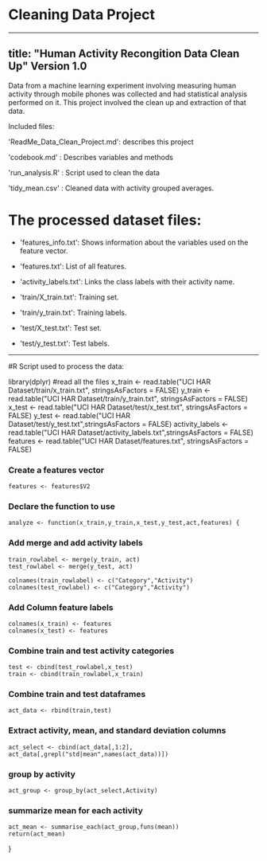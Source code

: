 # Cleaning Data Project
---
title: "Human Activity Recongition Data Clean Up"
Version 1.0
---
Data from a machine learning experiment involving measuring human activity through mobile phones was collected and had statistical analysis performed on it.  This project involved the clean up and extraction of that data.

Included files:

'ReadMe_Data_Clean_Project.md': describes this project

'codebook.md' : Describes variables and methods

'run_analysis.R' : Script used to clean the data

'tidy_mean.csv' : Cleaned data with activity grouped averages.

The processed dataset files:
=========================================
- 'features_info.txt': Shows information about the variables used on the feature vector.

- 'features.txt': List of all features.

- 'activity_labels.txt': Links the class labels with their activity name.

- 'train/X_train.txt': Training set.

- 'train/y_train.txt': Training labels.

- 'test/X_test.txt': Test set.

- 'test/y_test.txt': Test labels.

___________________________
#R Script used to process the data:

library(dplyr)
#read all the files
  x_train <- read.table("UCI HAR Dataset/train/x_train.txt", stringsAsFactors = FALSE)
  y_train <- read.table("UCI HAR Dataset/train/y_train.txt", stringsAsFactors = FALSE)
  x_test <- read.table("UCI HAR Dataset/test/x_test.txt", stringsAsFactors = FALSE)
  y_test <- read.table("UCI HAR Dataset/test/y_test.txt",stringsAsFactors = FALSE)
  activity_labels <- read.table("UCI HAR Dataset/activity_labels.txt",stringsAsFactors = FALSE)
  features <- read.table("UCI HAR Dataset/features.txt", stringsAsFactors = FALSE)
  
  ### Create a features vector
    features <- features$V2

  ### Declare the function to use
    analyze <- function(x_train,y_train,x_test,y_test,act,features) {
  
  ### Add merge and add activity labels
    train_rowlabel <- merge(y_train, act)
    test_rowlabel <- merge(y_test, act)
  
    colnames(train_rowlabel) <- c("Category","Activity")
    colnames(test_rowlabel) <- c("Category","Activity")
  
  ### Add Column feature labels
    colnames(x_train) <- features
    colnames(x_test) <- features

  ### Combine train and test activity categories
    test <- cbind(test_rowlabel,x_test)
    train <- cbind(train_rowlabel,x_train)
  
  ### Combine train and test dataframes
    act_data <- rbind(train,test)
  
  ### Extract activity, mean, and standard deviation columns
    act_select <- cbind(act_data[,1:2], act_data[,grepl("std|mean",names(act_data))])
  
  ### group by activity 
    act_group <- group_by(act_select,Activity)
  
  ### summarize mean for each activity
    act_mean <- summarise_each(act_group,funs(mean))
    return(act_mean)
}

